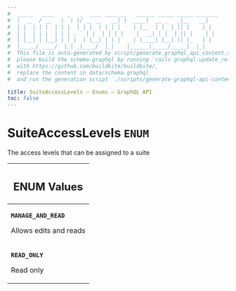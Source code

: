 ```yaml
---
#  _____   ____    _   _  ____ _______   ______ _____ _____ _______
#  |  __  / __   |  | |/ __ __   __| |  ____|  __ _   _|__   __|
#  | |  | | |  | | |  | | |  | | | |    | |__  | |  | || |    | |
#  | |  | | |  | | | . ` | |  | | | |    |  __| | |  | || |    | |
#  | |__| | |__| | | |  | |__| | | |    | |____| |__| || |_   | |
#  |_____/ ____/  |_| _|____/  |_|    |______|_____/_____|  |_|
#  This file is auto-generated by script/generate_graphql_api_content.sh,
#  please build the schema.graphql by running `rails graphql:update_reference_schema`
#  with https://github.com/buildkite/buildkite/,
#  replace the content in data/schema.graphql
#  and run the generation script `./scripts/generate-graphql-api-content.sh`.

title: SuiteAccessLevels – Enums – GraphQL API
toc: false
---
```

<!-- vale off -->
<h1 class="has-pills">
  SuiteAccessLevels
  <span data-algolia-exclude><span class="pill pill--enum pill--normal-case pill--large"><code>ENUM</code></span></span>
</h1>
<!-- vale on -->


The access levels that can be assigned to a suite









<table class="responsive-table responsive-table--single-column-rows">
  <thead>
    <th>
      <h2 data-algolia-exclude>ENUM Values</h2>
    </th>
  </thead>
  <tbody>
    <tr><td><p><strong><code>MANAGE_AND_READ</code></strong></p><p>Allows edits and reads</p></td></tr><tr><td><p><strong><code>READ_ONLY</code></strong></p><p>Read only</p></td></tr>
  </tbody>
</table>
